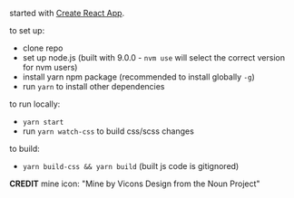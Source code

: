 started with [Create React App](https://github.com/facebookincubator/create-react-app).

to set up:
- clone repo
- set up node.js (built with 9.0.0 - `nvm use` will select the correct version for nvm users)
- install yarn npm package (recommended to install globally `-g`)
- run `yarn` to install other dependencies

to run locally:
- `yarn start`
- run `yarn watch-css` to build css/scss changes

to build:
- `yarn build-css && yarn build` (built js code is gitignored)

**CREDIT**
mine icon: "Mine by Vicons Design from the Noun Project"
